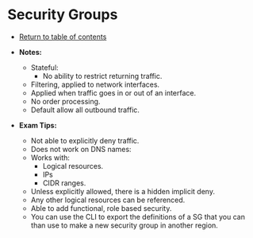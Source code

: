 # Security Groups

* [Return to table of contents](../../../README.md)

* **Notes:**
  * Stateful:
    * No ability to restrict returning traffic.
  * Filtering, applied to network interfaces.
  * Applied when traffic goes in or out of an interface.
  * No order processing.
  * Default allow all outbound traffic.

* **Exam Tips:**
  * Not able to explicitly deny traffic.
  * Does not work on DNS names:
  * Works with:
    * Logical resources.
    * IPs
    * CIDR ranges.
  * Unless explicitly allowed, there is a hidden implicit deny.
  * Any other logical resources can be referenced.
  * Able to add functional, role based security.
  * You can use the CLI to export the definitions of a SG that you can than use to make a new security group in another region.
